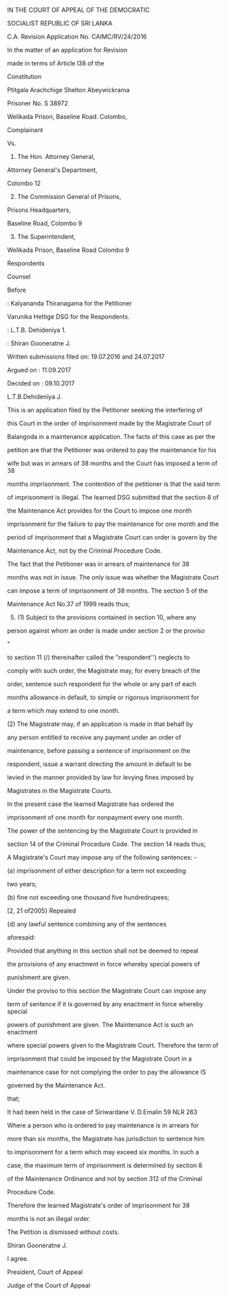 IN THE COURT OF APPEAL OF THE DEMOCRATIC

SOCIALIST REPUBLIC OF SRI LANKA

C.A. Revision Application No. CAIMC/RV/24/2016

In the matter of an application for Revision

made in terms of Article l38 of the

Constitution

Ptitgala Arachchige Shelton Abeywickrama

Prisoner No. S 38972

Welikada Prison, Baseline Road. Colombo,

Complainant

Vs.

1. The Hon. Attorney General,

Attorney General's Department,

Colombo 12

2. The Commission General of Prisons,

Prisons Headquarters,

Baseline Road, Colombo 9

3. The Superintendent,

Welikada Prison, Baseline Road Colombo 9

Respondents

Counsel

Before

: Kalyananda Thiranagama for the Petitioner

Varunika Hettige DSG for the Respondents.

: L.T.B. Dehideniya 1.

: Shiran Gooneratne J.

Written submissions filed on: 19.07.2016 and 24.07.2017

Argued on : 11.09.2017

Decided on : 09.10.2017

L.T.B.Dehideniya J.

This is an application filed by the Petitioner seeking the interfering of

this Court in the order of imprisonment made by the Magistrate Court of

Balangoda in a maintenance application. The facts of this case as per the

petition are that the Petitioner was ordered to pay the maintenance for his

wife but was in arrears of 38 months and the Court has imposed a term of 38

months imprisonment. The contention of the petitioner is that the said term

of imprisonment is illegal. The learned DSG submitted that the section 8 of

the Maintenance Act provides for the Court to impose one month

imprisonment for the failure to pay the maintenance for one month and the

period of imprisonment that a Magistrate Court can order is govern by the

Maintenance Act, not by the Criminal Procedure Code.

The fact that the Petitioner was in arrears of maintenance for 38

months was not in issue. The only issue was whether the Magistrate Court

can impose a term of imprisonment of 38 months. The section 5 of the

Maintenance Act No.37 of 1999 reads thus;

5. (1) Subject to the provisions contained in section 10, where any

person against whom an order is made under section 2 or the proviso

"

to section 11 (/) thereinafter called the "respondent'') neglects to

comply with such order, the Magistrate may, for every breach of the

order, sentence such respondent for the whole or any part of each

months allowance in default, to simple or rigorous imprisonment for

a term which may extend to one month.

(2) The Magistrate may, if an application is made in that behalf by

any person entitled to receive any payment under an order of

maintenance, before passing a sentence of imprisonment on the

respondent, issue a warrant directing the amount in default to be

levied in the manner provided by law for levying fines imposed by

Magistrates in the Magistrate Courts.

In the present case the learned Magistrate has ordered the

imprisonment of one month for nonpayment every one month.

The power of the sentencing by the Magistrate Court is provided in

section 14 of the Criminal Procedure Code. The section 14 reads thus;

A Magistrate's Court may impose any of the following sentences: -

(a) imprisonment of either description for a term not exceeding

two years;

(b) fine not exceeding one thousand five hundredrupees;

[2, 21 of2005} Repealed

(d) any lawful sentence combining any of the sentences

aforesaid:

Provided that anything in this section shall not be deemed to repeal

the provisions of any enactment in force whereby special powers of

punishment are given.

Under the proviso to this section the Magistrate Court can impose any

term of sentence if it is governed by any enactment in force whereby special

powers of punishment are given. The Maintenance Act is such an enactment

where special powers given to the Magistrate Court. Therefore the term of

imprisonment that could be imposed by the Magistrate Court in a

maintenance case for not complying the order to pay the allowance IS

governed by the Maintenance Act.

that;

It had been held in the case of Siriwardane V. D.Emalin 59 NLR 263

Where a person who is ordered to pay maintenance is in arrears for

more than six months, the Magistrate has jurisdiction to sentence him

to imprisonment for a term which may exceed six months. In such a

case, the maximum term of imprisonment is determined by section 8

of the Maintenance Ordinance and not by section 312 of the Criminal

Procedure Code.

Therefore the learned Magistrate's order of imprisonment for 38

months is not an illegal order.

The Petition is dismissed without costs.

Shiran Gooneratne J.

I agree.

President, Court of Appeal

Judge of the Court of Appeal